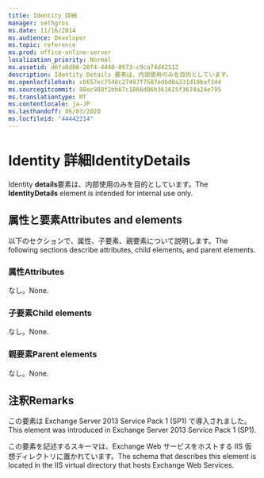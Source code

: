 ```yaml
---
title: Identity 詳細
manager: sethgros
ms.date: 11/16/2014
ms.audience: Developer
ms.topic: reference
ms.prod: office-online-server
localization_priority: Normal
ms.assetid: d6fa8d08-20f4-4440-8973-c9ca74d42512
description: Identity Details 要素は、内部使用のみを目的としています。
ms.openlocfilehash: cb657ec7548c27497f7587edbd0a231d10baf344
ms.sourcegitcommit: 88ec988f2bb67c1866d06b361615f3674a24e795
ms.translationtype: MT
ms.contentlocale: ja-JP
ms.lasthandoff: 06/03/2020
ms.locfileid: "44442214"
---
```

# <a name="identitydetails"></a><span data-ttu-id="6e7da-103">Identity 詳細</span><span class="sxs-lookup"><span data-stu-id="6e7da-103">IdentityDetails</span></span>

<span data-ttu-id="6e7da-104">Identity **details**要素は、内部使用のみを目的としています。</span><span class="sxs-lookup"><span data-stu-id="6e7da-104">The **IdentityDetails** element is intended for internal use only.</span></span> 

## <a name="attributes-and-elements"></a><span data-ttu-id="6e7da-105">属性と要素</span><span class="sxs-lookup"><span data-stu-id="6e7da-105">Attributes and elements</span></span>

<span data-ttu-id="6e7da-106">以下のセクションで、属性、子要素、親要素について説明します。</span><span class="sxs-lookup"><span data-stu-id="6e7da-106">The following sections describe attributes, child elements, and parent elements.</span></span>
  
### <a name="attributes"></a><span data-ttu-id="6e7da-107">属性</span><span class="sxs-lookup"><span data-stu-id="6e7da-107">Attributes</span></span>

<span data-ttu-id="6e7da-108">なし。</span><span class="sxs-lookup"><span data-stu-id="6e7da-108">None.</span></span>
  
### <a name="child-elements"></a><span data-ttu-id="6e7da-109">子要素</span><span class="sxs-lookup"><span data-stu-id="6e7da-109">Child elements</span></span>

<span data-ttu-id="6e7da-110">なし。</span><span class="sxs-lookup"><span data-stu-id="6e7da-110">None.</span></span>
  
### <a name="parent-elements"></a><span data-ttu-id="6e7da-111">親要素</span><span class="sxs-lookup"><span data-stu-id="6e7da-111">Parent elements</span></span>

<span data-ttu-id="6e7da-112">なし。</span><span class="sxs-lookup"><span data-stu-id="6e7da-112">None.</span></span>
  
## <a name="remarks"></a><span data-ttu-id="6e7da-113">注釈</span><span class="sxs-lookup"><span data-stu-id="6e7da-113">Remarks</span></span>

<span data-ttu-id="6e7da-114">この要素は Exchange Server 2013 Service Pack 1 (SP1) で導入されました。</span><span class="sxs-lookup"><span data-stu-id="6e7da-114">This element was introduced in Exchange Server 2013 Service Pack 1 (SP1).</span></span>
  
<span data-ttu-id="6e7da-115">この要素を記述するスキーマは、Exchange Web サービスをホストする IIS 仮想ディレクトリに置かれています。</span><span class="sxs-lookup"><span data-stu-id="6e7da-115">The schema that describes this element is located in the IIS virtual directory that hosts Exchange Web Services.</span></span>
  

